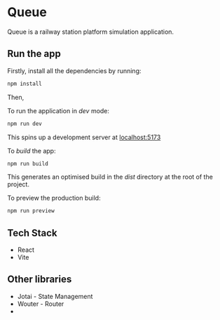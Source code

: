 # Queue

Queue is a railway station platform simulation application.

## Run the app

Firstly, install all the dependencies by running:

```bash
npm install
```

Then,

To run the application in _dev_ mode:

```bash
npm run dev
```

This spins up a development server at [localhost:5173](http://localhost:5173/)

To _build_ the app:

```bash
npm run build
```

This generates an optimised build in the _dist_ directory at the root of the project.

To preview the production build:

```bash
npm run preview
```

## Tech Stack

- React
- Vite

## Other libraries
- Jotai - State Management
- Wouter - Router
- 
